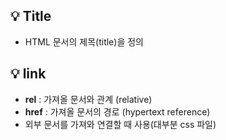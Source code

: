 ## 💡 Title
- HTML 문서의 제목(title)을 정의

## 💡 link
-  **rel** : 가져올 문서와 관계 (relative)
-  **href** : 가져올 문서의 경로 (hypertext reference)
- 외부 문서를 가져와 연결할 때 사용(대부분 css 파일)
